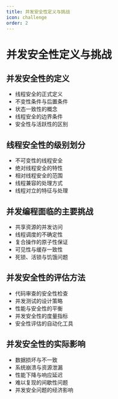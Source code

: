 ```yaml
---
title: 并发安全性定义与挑战
icon: challenge
order: 2
---
```


# 并发安全性定义与挑战

## 并发安全性的定义

- 线程安全的正式定义
- 不变性条件与后置条件
- 状态一致性的概念
- 线程安全的边界条件
- 安全性与活跃性的区别

## 线程安全性的级别划分

- 不可变性的线程安全
- 绝对线程安全的特性
- 相对线程安全的范围
- 线程兼容的处理方式
- 线程对立的特征与处理

## 并发编程面临的主要挑战

- 共享资源的并发访问
- 线程调度的不确定性
- 复合操作的原子性保证
- 可见性与缓存一致性
- 死锁、活锁与饥饿问题

## 并发安全性的评估方法

- 代码审查的安全性检查
- 并发测试的设计策略
- 性能与安全性的平衡
- 并发安全性的度量指标
- 安全性评估的自动化工具

## 并发安全性的实际影响

- 数据损坏与不一致
- 系统崩溃与资源泄漏
- 性能下降与响应延迟
- 难以复现的间歇性问题
- 并发安全问题的经济影响
